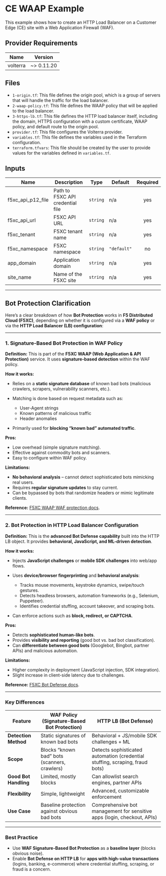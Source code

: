 # CE WAAP Example

This example shows how to create an HTTP Load Balancer on a Customer Edge (CE) site with a Web Application Firewall (WAF).

## Provider Requirements

| Name | Version |
|------|---------|
| volterra | ~> 0.11.20 |

## Files

*   `1-origin.tf`: This file defines the origin pool, which is a group of servers that will handle the traffic for the load balancer.
*   `2-waap-policy.tf`: This file defines the WAAP policy that will be applied to the load balancer.
*   `3-https-lb.tf`: This file defines the HTTP load balancer itself, including the domain, HTTPS configuration with a custom certificate, WAAP policy, and default route to the origin pool.
*   `provider.tf`: This file configures the Volterra provider.
*   `variables.tf`: This file defines the variables used in the Terraform configuration.
*   `terraform.tfvars`: This file should be created by the user to provide values for the variables defined in `variables.tf`.

## Inputs

| Name | Description | Type | Default | Required |
|------|-------------|------|---------|:--------:|
| f5xc_api_p12_file | Path to F5XC API credential file | `string` | n/a | yes |
| f5xc_api_url | F5XC API URL | `string` | n/a | yes |
| f5xc_tenant | F5XC tenant name | `string` | n/a | yes |
| f5xc_namespace | F5XC namespace | `string` | `"default"` | no |
| app_domain | Application domain | `string` | n/a | yes |
| site_name | Name of the F5XC site | `string` | n/a | yes |

---

## Bot Protection Clarification

Here’s a clear breakdown of how **Bot Protection** works in **F5 Distributed Cloud (F5XC)**, depending on whether it is configured via a **WAF policy** or via the **HTTP Load Balancer (LB) configuration**:

---

### 1. **Signature-Based Bot Protection in WAF Policy**

**Definition:**
This is part of the **F5XC WAAP (Web Application & API Protection)** service. It uses **signature-based detection** within the WAF policy.

**How it works:**

* Relies on a **static signature database** of known bad bots (malicious crawlers, scrapers, vulnerability scanners, etc.).
* Matching is done based on request metadata such as:

  * User-Agent strings
  * Known patterns of malicious traffic
  * Header anomalies
* Primarily used for **blocking “known bad” automated traffic**.

**Pros:**

* Low overhead (simple signature matching).
* Effective against commodity bots and scanners.
* Easy to configure within WAF policy.

**Limitations:**

* **No behavioral analysis** – cannot detect sophisticated bots mimicking real users.
* Requires **regular signature updates** to stay current.
* Can be bypassed by bots that randomize headers or mimic legitimate clients.

**Reference:** [F5XC WAAP WAF protection docs](https://docs.cloud.f5.com/docs-v2/security/waap/waap-overview).

---

### 2. **Bot Protection in HTTP Load Balancer Configuration**

**Definition:**
This is the **advanced Bot Defense capability** built into the HTTP LB object. It provides **behavioral, JavaScript, and ML-driven detection**.

**How it works:**

* Injects **JavaScript challenges** or **mobile SDK challenges** into web/app flows.
* Uses **device/browser fingerprinting** and **behavioral analysis**:

  * Tracks mouse movements, keystroke dynamics, swipe/touch gestures.
  * Detects headless browsers, automation frameworks (e.g., Selenium, Puppeteer).
  * Identifies credential stuffing, account takeover, and scraping bots.
* Can enforce actions such as **block, redirect, or CAPTCHA**.

**Pros:**

* Detects **sophisticated human-like bots**.
* Provides **visibility and reporting** (good bot vs. bad bot classification).
* Can **differentiate between good bots** (Googlebot, Bingbot, partner APIs) and malicious automation.

**Limitations:**

* Higher complexity in deployment (JavaScript injection, SDK integration).
* Slight increase in client-side latency due to challenges.

**Reference:** [F5XC Bot Defense docs](https://docs.cloud.f5.com/docs-v2/security/bot-defense/overview).

---

### **Key Differences**

| Feature               | WAF Policy (Signature-Based Bot Protection)  | HTTP LB (Bot Defense)                                                        |
| --------------------- | -------------------------------------------- | ---------------------------------------------------------------------------- |
| **Detection Method**  | Static signatures of known bad bots          | Behavioral + JS/mobile SDK challenges + ML                                   |
| **Scope**             | Blocks “known bad” bots (scanners, crawlers) | Detects sophisticated automation (credential stuffing, scraping, fraud bots) |
| **Good Bot Handling** | Limited, mostly blocks                       | Can allowlist search engines, partner APIs                                   |
| **Flexibility**       | Simple, lightweight                          | Advanced, customizable enforcement                                           |
| **Use Case**          | Baseline protection against obvious bad bots | Comprehensive bot management for sensitive apps (login, checkout, APIs)      |

---

### **Best Practice**

* Use **WAF Signature-Based Bot Protection** as a **baseline layer** (blocks obvious noise).
* Enable **Bot Defense on HTTP LB** for **apps with high-value transactions** (logins, banking, e-commerce) where credential stuffing, scraping, or fraud is a concern.
